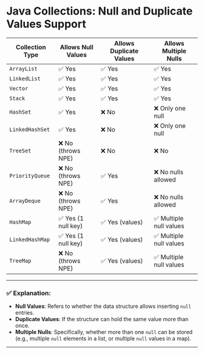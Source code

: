 
# Java Collections: Null and Duplicate Values Support

| Collection Type   | Allows Null Values | Allows Duplicate Values | Allows Multiple Nulls |
|-------------------|--------------------|--------------------------|------------------------|
| `ArrayList`       | ✅ Yes              | ✅ Yes                   | ✅ Yes                 |
| `LinkedList`      | ✅ Yes              | ✅ Yes                   | ✅ Yes                 |
| `Vector`          | ✅ Yes              | ✅ Yes                   | ✅ Yes                 |
| `Stack`           | ✅ Yes              | ✅ Yes                   | ✅ Yes                 |
| `HashSet`         | ✅ Yes              | ❌ No                    | ❌ Only one null       |
| `LinkedHashSet`   | ✅ Yes              | ❌ No                    | ❌ Only one null       |
| `TreeSet`         | ❌ No (throws NPE)  | ❌ No                    | ❌ No                  |
| `PriorityQueue`   | ❌ No (throws NPE)  | ✅ Yes                   | ❌ No nulls allowed    |
| `ArrayDeque`      | ❌ No (throws NPE)  | ✅ Yes                   | ❌ No nulls allowed    |
| `HashMap`         | ✅ Yes (1 null key) | ✅ Yes (values)          | ✅ Multiple null values|
| `LinkedHashMap`   | ✅ Yes (1 null key) | ✅ Yes (values)          | ✅ Multiple null values|
| `TreeMap`         | ❌ No (throws NPE)  | ✅ Yes (values)          | ✅ Multiple null values|


---

### ✅ Explanation:

- **Null Values**: Refers to whether the data structure allows inserting `null` entries.
- **Duplicate Values**: If the structure can hold the same value more than once.
- **Multiple Nulls**: Specifically, whether more than one `null` can be stored (e.g., multiple `null` elements in a list, or multiple `null` values in a map).

---
